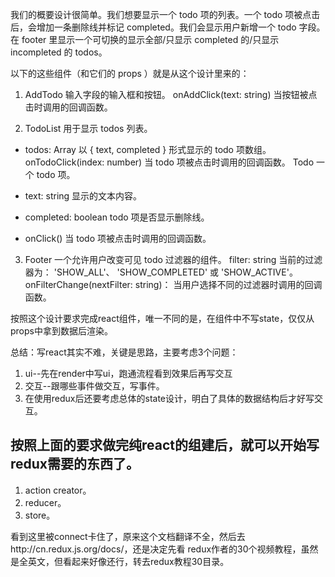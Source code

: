 我们的概要设计很简单。我们想要显示一个 todo 项的列表。一个 todo 项被点击后，会增加一条删除线并标记 completed。我们会显示用户新增一个 todo 字段。在 footer 里显示一个可切换的显示全部/只显示 completed 的/只显示 incompleted 的 todos。

以下的这些组件（和它们的 props ）就是从这个设计里来的：

1. AddTodo 输入字段的输入框和按钮。
onAddClick(text: string) 当按钮被点击时调用的回调函数。

2. TodoList 用于显示 todos 列表。

- todos: Array 以 { text, completed } 形式显示的 todo 项数组。
onTodoClick(index: number) 当 todo 项被点击时调用的回调函数。
Todo 一个 todo 项。

- text: string 显示的文本内容。

- completed: boolean todo 项是否显示删除线。
- onClick() 当 todo 项被点击时调用的回调函数。

3. Footer 一个允许用户改变可见 todo 过滤器的组件。
filter: string 当前的过滤器为： 'SHOW_ALL'、 'SHOW_COMPLETED' 或 'SHOW_ACTIVE'。
onFilterChange(nextFilter: string)： 当用户选择不同的过滤器时调用的回调函数。

按照这个设计要求完成react组件，唯一不同的是，在组件中不写state，仅仅从props中拿到数据后渲染。

总结：写react其实不难，关键是思路，主要考虑3个问题：
1. ui--先在render中写ui，跑通流程看到效果后再写交互
2. 交互--跟哪些事件做交互，写事件。
3. 在使用redux后还要考虑总体的state设计，明白了具体的数据结构后才好写交互。

## 按照上面的要求做完纯react的组建后，就可以开始写redux需要的东西了。
1. action creator。
2. reducer。
3. store。

看到这里被connect卡住了，原来这个文档翻译不全，然后去http://cn.redux.js.org/docs/，还是决定先看
redux作者的30个视频教程，虽然是全英文，但看起来好像还行，转去redux教程30目录。


